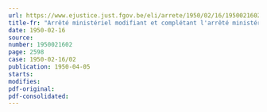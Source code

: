 ```yaml
---
url: https://www.ejustice.just.fgov.be/eli/arrete/1950/02/16/1950021602/justel
title-fr: "Arrêté ministériel modifiant et complétant l'arrêté ministériel du 30 novembre 1946 portant classification des fonctions et attribution des barèmes du personnel de maîtrise, des gens de métier et de service du Ministère de l'Instruction publique"
date: 1950-02-16
source:
number: 1950021602
page: 2598
case: 1950-02-16/02
publication: 1950-04-05
starts:
modifies:
pdf-original:
pdf-consolidated:
---
```


